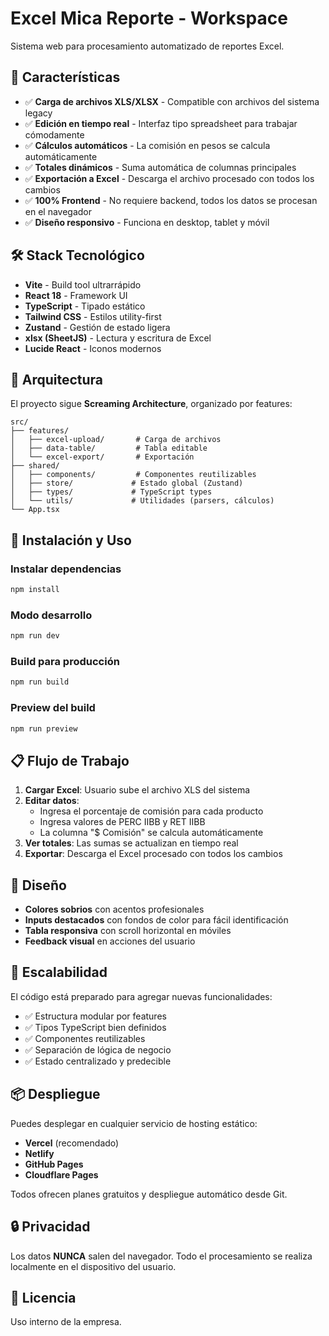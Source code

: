# Excel Mica Reporte - Workspace

Sistema web para procesamiento automatizado de reportes Excel.

## 🚀 Características

- ✅ **Carga de archivos XLS/XLSX** - Compatible con archivos del sistema legacy
- ✅ **Edición en tiempo real** - Interfaz tipo spreadsheet para trabajar cómodamente
- ✅ **Cálculos automáticos** - La comisión en pesos se calcula automáticamente
- ✅ **Totales dinámicos** - Suma automática de columnas principales
- ✅ **Exportación a Excel** - Descarga el archivo procesado con todos los cambios
- ✅ **100% Frontend** - No requiere backend, todos los datos se procesan en el navegador
- ✅ **Diseño responsivo** - Funciona en desktop, tablet y móvil

## 🛠️ Stack Tecnológico

- **Vite** - Build tool ultrarrápido
- **React 18** - Framework UI
- **TypeScript** - Tipado estático
- **Tailwind CSS** - Estilos utility-first
- **Zustand** - Gestión de estado ligera
- **xlsx (SheetJS)** - Lectura y escritura de Excel
- **Lucide React** - Iconos modernos

## 📁 Arquitectura

El proyecto sigue **Screaming Architecture**, organizado por features:

```
src/
├── features/
│   ├── excel-upload/       # Carga de archivos
│   ├── data-table/         # Tabla editable
│   └── excel-export/       # Exportación
├── shared/
│   ├── components/         # Componentes reutilizables
│   ├── store/             # Estado global (Zustand)
│   ├── types/             # TypeScript types
│   └── utils/             # Utilidades (parsers, cálculos)
└── App.tsx
```

## 🚀 Instalación y Uso

### Instalar dependencias
```bash
npm install
```

### Modo desarrollo
```bash
npm run dev
```

### Build para producción
```bash
npm run build
```

### Preview del build
```bash
npm run preview
```

## 📋 Flujo de Trabajo

1. **Cargar Excel**: Usuario sube el archivo XLS del sistema
2. **Editar datos**: 
   - Ingresa el porcentaje de comisión para cada producto
   - Ingresa valores de PERC IIBB y RET IIBB
   - La columna "$ Comisión" se calcula automáticamente
3. **Ver totales**: Las sumas se actualizan en tiempo real
4. **Exportar**: Descarga el Excel procesado con todos los cambios

## 🎨 Diseño

- **Colores sobrios** con acentos profesionales
- **Inputs destacados** con fondos de color para fácil identificación
- **Tabla responsiva** con scroll horizontal en móviles
- **Feedback visual** en acciones del usuario

## 🔧 Escalabilidad

El código está preparado para agregar nuevas funcionalidades:

- ✅ Estructura modular por features
- ✅ Tipos TypeScript bien definidos
- ✅ Componentes reutilizables
- ✅ Separación de lógica de negocio
- ✅ Estado centralizado y predecible

## 📦 Despliegue

Puedes desplegar en cualquier servicio de hosting estático:

- **Vercel** (recomendado)
- **Netlify**
- **GitHub Pages**
- **Cloudflare Pages**

Todos ofrecen planes gratuitos y despliegue automático desde Git.

## 🔒 Privacidad

Los datos **NUNCA** salen del navegador. Todo el procesamiento se realiza localmente en el dispositivo del usuario.

## 📝 Licencia

Uso interno de la empresa.


